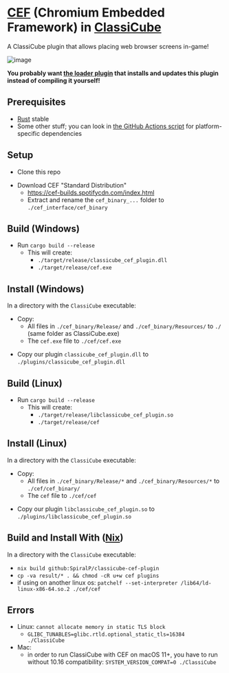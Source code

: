 # [CEF](https://bitbucket.org/chromiumembedded/cef) (Chromium Embedded Framework) in [ClassiCube](https://www.classicube.net/)

A ClassiCube plugin that allows placing web browser screens in-game!

![image](https://i.imgur.com/MyvxVCZ.png)

**You probably want [the loader plugin](https://github.com/SpiralP/classicube-cef-loader-plugin/blob/master/README.md#installing) that installs and updates this plugin instead of compiling it yourself!**

## Prerequisites

- [Rust](https://www.rust-lang.org/) stable
- Some other stuff; you can look in [the GitHub Actions script](.github/workflows/build.yml) for platform-specific dependencies

## Setup

- Clone this repo

* Download CEF "Standard Distribution"
  - https://cef-builds.spotifycdn.com/index.html
  - Extract and rename the `cef_binary_...` folder to `./cef_interface/cef_binary`

## Build (Windows)

- Run `cargo build --release`
  - This will create:
    - `./target/release/classicube_cef_plugin.dll`
    - `./target/release/cef.exe`

## Install (Windows)

In a directory with the `ClassiCube` executable:

- Copy:
  - All files in `./cef_binary/Release/` and `./cef_binary/Resources/` to `./` (same folder as ClassiCube.exe)
  - The `cef.exe` file to `./cef/cef.exe`

* Copy our plugin `classicube_cef_plugin.dll` to `./plugins/classicube_cef_plugin.dll`

## Build (Linux)

- Run `cargo build --release`
  - This will create:
    - `./target/release/libclassicube_cef_plugin.so`
    - `./target/release/cef`

## Install (Linux)

In a directory with the `ClassiCube` executable:

- Copy:
  - All files in `./cef_binary/Release/*` and `./cef_binary/Resources/*` to `./cef/cef_binary/`
  - The `cef` file to `./cef/cef`

* Copy our plugin `libclassicube_cef_plugin.so` to `./plugins/libclassicube_cef_plugin.so`

## Build and Install With ([Nix](https://nixos.org/))

In a directory with the `ClassiCube` executable:

- `nix build github:SpiralP/classicube-cef-plugin`
- `cp -va result/* . && chmod -cR u+w cef plugins`
- if using on another linux os: `patchelf --set-interpreter /lib64/ld-linux-x86-64.so.2 ./cef/cef`

## Errors

- Linux: `cannot allocate memory in static TLS block`
  - `GLIBC_TUNABLES=glibc.rtld.optional_static_tls=16384 ./ClassiCube`
- Mac:
  - in order to run ClassiCube with CEF on macOS 11+, you have to run without 10.16 compatibility:
    `SYSTEM_VERSION_COMPAT=0 ./ClassiCube`
